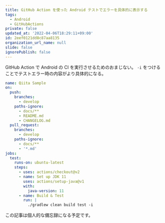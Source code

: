 ```yaml
---
title: GitHub Action を使った Android テストでエラーを具体的に表示する
tags:
  - Android
  - GitHubActions
private: false
updated_at: '2022-04-06T18:29:11+09:00'
id: 2eef0121dd8c87aa8135
organization_url_name: null
slide: false
ignorePublish: false
---
```

GitHub Action で Android の CI を実行させるためのおまじない。
`-i` をつけることでテストエラー時の内容がより具体的になる。

```yaml
name: Qiita Sample
on:
  push:
    branches:
      - develop
    paths-ignore:
      - docs/**
      - README.md
      - CHANGELOG.md
  pull_request:
    branches:
      - develop
    paths-ignore:
      - docs/**
      - '*.md'
jobs:
  test:
    runs-on: ubuntu-latest
    steps:
      - uses: actions/checkout@v2
      - name: Set up JDK 11
        uses: actions/setup-java@v1
        with:
          java-version: 11
      - name: Build & Test
        run: |
          ./gradlew clean build test -i
```

この記事は個人的な備忘録になる予定です。
